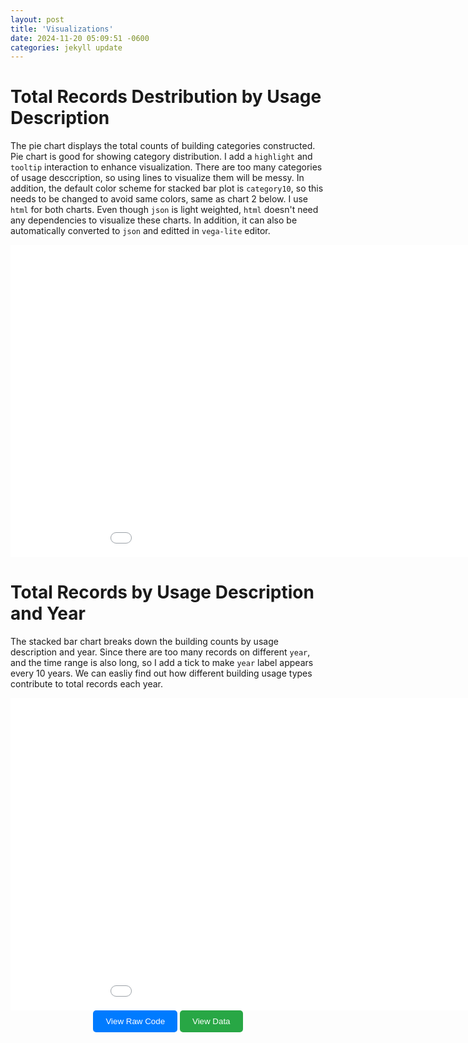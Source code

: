 ```yaml
---
layout: post
title: 'Visualizations'
date: 2024-11-20 05:09:51 -0600
categories: jekyll update
---
```


# Total Records Destribution by Usage Description

The pie chart displays the total counts of building categories constructed. Pie chart is good for showing category distribution.
I add a `highlight` and `tooltip` interaction to enhance visualization.
There are too many categories of usage desccription, so using lines to visualize them will be messy. In addition, the default color scheme for stacked bar plot is `category10`, so this needs to be changed to avoid same colors, same as chart 2 below.
I use `html` for both charts. Even though `json` is light weighted, `html` doesn't need any dependencies to visualize these charts. In addition, it can also be automatically converted to `json` and editted in `vega-lite` editor.

<iframe src="/assets/chart1.html" width="200%" height="500" frameborder="0"></iframe>

# Total Records by Usage Description and Year

The stacked bar chart breaks down the building counts by usage description and year.
Since there are too many records on different `year`, and the time range is also long, so I add a tick to make `year` label appears every 10 years.
We can easliy find out how different building usage types contribute to total records each year.

<iframe src="/assets/chart2.html" width="200%" height="500" frameborder="0"></iframe>

<div style="text-align: center;">
    <a href="https://github.com/InndyHI/inndyhi.github.io/blob/main/raw-code/Workbook.ipynb" style="text-decoration: none;">
        <button style="padding: 10px 20px; background-color: #007BFF; color: white; border: none; border-radius: 5px; cursor: pointer;">
            View Raw Code
        </button>
    </a>
    <a href="https://raw.githubusercontent.com/UIUC-iSchool-DataViz/is445_data/main/building_inventory.csv" style="text-decoration: none;">
        <button style="padding: 10px 20px; background-color: #28A745; color: white; border: none; border-radius: 5px; cursor: pointer;">
            View Data
        </button>
    </a>
</div>
